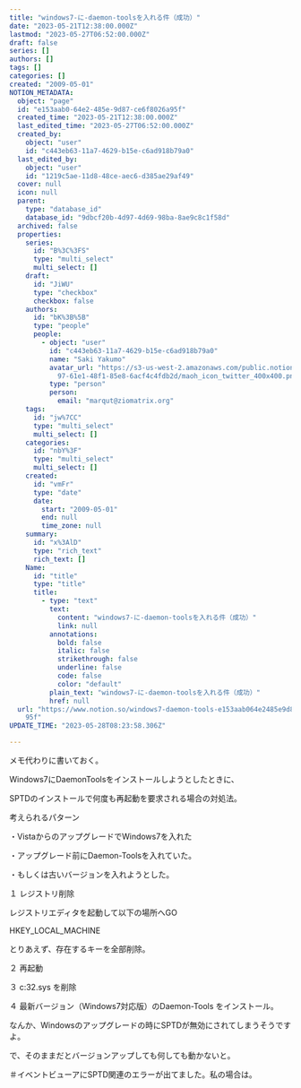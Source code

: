```yaml
---
title: "windows7-に-daemon-toolsを入れる件（成功）"
date: "2023-05-21T12:38:00.000Z"
lastmod: "2023-05-27T06:52:00.000Z"
draft: false
series: []
authors: []
tags: []
categories: []
created: "2009-05-01"
NOTION_METADATA:
  object: "page"
  id: "e153aab0-64e2-485e-9d87-ce6f8026a95f"
  created_time: "2023-05-21T12:38:00.000Z"
  last_edited_time: "2023-05-27T06:52:00.000Z"
  created_by:
    object: "user"
    id: "c443eb63-11a7-4629-b15e-c6ad918b79a0"
  last_edited_by:
    object: "user"
    id: "1219c5ae-11d8-48ce-aec6-d385ae29af49"
  cover: null
  icon: null
  parent:
    type: "database_id"
    database_id: "9dbcf20b-4d97-4d69-98ba-8ae9c8c1f58d"
  archived: false
  properties:
    series:
      id: "B%3C%3FS"
      type: "multi_select"
      multi_select: []
    draft:
      id: "JiWU"
      type: "checkbox"
      checkbox: false
    authors:
      id: "bK%3B%5B"
      type: "people"
      people:
        - object: "user"
          id: "c443eb63-11a7-4629-b15e-c6ad918b79a0"
          name: "Saki Yakumo"
          avatar_url: "https://s3-us-west-2.amazonaws.com/public.notion-static.com/3ad1c4\
            97-61e1-48f1-85e8-6acf4c4fdb2d/maoh_icon_twitter_400x400.png"
          type: "person"
          person:
            email: "marqut@ziomatrix.org"
    tags:
      id: "jw%7CC"
      type: "multi_select"
      multi_select: []
    categories:
      id: "nbY%3F"
      type: "multi_select"
      multi_select: []
    created:
      id: "vmFr"
      type: "date"
      date:
        start: "2009-05-01"
        end: null
        time_zone: null
    summary:
      id: "x%3AlD"
      type: "rich_text"
      rich_text: []
    Name:
      id: "title"
      type: "title"
      title:
        - type: "text"
          text:
            content: "windows7-に-daemon-toolsを入れる件（成功）"
            link: null
          annotations:
            bold: false
            italic: false
            strikethrough: false
            underline: false
            code: false
            color: "default"
          plain_text: "windows7-に-daemon-toolsを入れる件（成功）"
          href: null
  url: "https://www.notion.so/windows7-daemon-tools-e153aab064e2485e9d87ce6f8026a\
    95f"
UPDATE_TIME: "2023-05-28T08:23:58.306Z"

---
```

<link rel="stylesheet" href="https://cdn.jsdelivr.net/npm/katex@0.16.2/dist/katex.min.css" integrity="sha384-bYdxxUwYipFNohQlHt0bjN/LCpueqWz13HufFEV1SUatKs1cm4L6fFgCi1jT643X" crossorigin="anonymous">


メモ代わりに書いておく。


Windows7にDaemonToolsをインストールしようとしたときに、


SPTDのインストールで何度も再起動を要求される場合の対処法。


考えられるパターン


・VistaからのアップグレードでWindows7を入れた


・アップグレード前にDaemon-Toolsを入れていた。


・もしくは古いバージョンを入れようとした。


１ レジストリ削除


レジストリエディタを起動して以下の場所へGO


HKEY_LOCAL_MACHINE


とりあえず、存在するキーを全部削除。


２ 再起動


３ c:32.sys を削除


４ 最新バージョン（Windows7対応版）のDaemon-Tools をインストール。


なんか、Windowsのアップグレードの時にSPTDが無効にされてしまうそうですよ。


で、そのままだとバージョンアップしても何しても動かないと。


＃イベントビューアにSPTD関連のエラーが出てました。私の場合は。

